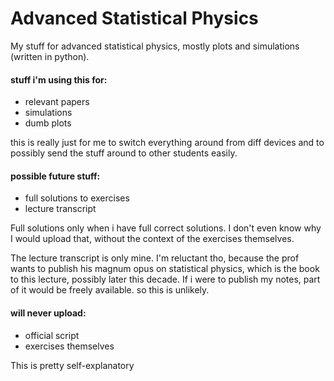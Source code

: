 # Advanced Statistical Physics
My stuff for advanced statistical physics, mostly plots and simulations (written in python).


#### stuff i'm using this for:
- relevant papers
- simulations
- dumb plots

this is really just for me to switch everything around from diff devices and to possibly send the stuff around to other students easily.

#### possible future stuff:
- full solutions to exercises
- lecture transcript

Full solutions only when i have full correct solutions. I don't even know why I would upload that, without the context of the exercises themselves.

The lecture transcript is only mine. I'm reluctant tho, because the prof wants to publish his magnum opus on statistical physics, which is the book to this lecture, possibly later this decade. If i were to publish my notes, part of it would be freely available. so this is unlikely.

#### will never upload:
- official script
- exercises themselves

This is pretty self-explanatory

